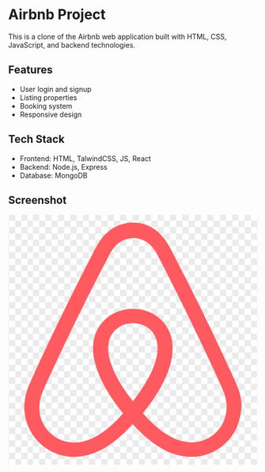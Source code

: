 # Airbnb Project

This is a clone of the Airbnb web application built with HTML, CSS, JavaScript, and backend technologies.

## Features
- User login and signup
- Listing properties
- Booking system
- Responsive design

## Tech Stack
- Frontend: HTML, TalwindCSS, JS, React
- Backend: Node.js, Express
- Database: MongoDB

## Screenshot
![Airbnb](airbnb.png)
